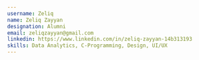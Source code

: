 ```yaml
---
username: Zeliq
name: Zeliq Zayyan
designation: Alumni
email: zeliqzayyan@gmail.com
linkedin: https://www.linkedin.com/in/zeliq-zayyan-14b313193
skills: Data Analytics, C-Programming, Design, UI/UX
---
```

